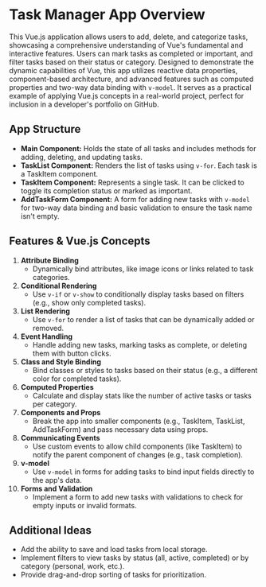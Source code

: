 # Task Manager App Overview
This Vue.js application allows users to add, delete, and categorize tasks, showcasing a comprehensive understanding of Vue's fundamental and interactive features. Users can mark tasks as completed or important, and filter tasks based on their status or category. Designed to demonstrate the dynamic capabilities of Vue, this app utilizes reactive data properties, component-based architecture, and advanced features such as computed properties and two-way data binding with `v-model`. It serves as a practical example of applying Vue.js concepts in a real-world project, perfect for inclusion in a developer's portfolio on GitHub.

## App Structure
- **Main Component:** Holds the state of all tasks and includes methods for adding, deleting, and updating tasks.
- **TaskList Component:** Renders the list of tasks using `v-for`. Each task is a TaskItem component.
- **TaskItem Component:** Represents a single task. It can be clicked to toggle its completion status or marked as important.
- **AddTaskForm Component:** A form for adding new tasks with `v-model` for two-way data binding and basic validation to ensure the task name isn't empty.

## Features & Vue.js Concepts
1. **Attribute Binding**
   - Dynamically bind attributes, like image icons or links related to task categories.
2. **Conditional Rendering**
   - Use `v-if` or `v-show` to conditionally display tasks based on filters (e.g., show only completed tasks).
3. **List Rendering**
   - Use `v-for` to render a list of tasks that can be dynamically added or removed.
4. **Event Handling**
   - Handle adding new tasks, marking tasks as complete, or deleting them with button clicks.
5. **Class and Style Binding**
   - Bind classes or styles to tasks based on their status (e.g., a different color for completed tasks).
6. **Computed Properties**
   - Calculate and display stats like the number of active tasks or tasks per category.
7. **Components and Props**
   - Break the app into smaller components (e.g., TaskItem, TaskList, AddTaskForm) and pass necessary data using props.
8. **Communicating Events**
   - Use custom events to allow child components (like TaskItem) to notify the parent component of changes (e.g., task completion).
9. **v-model**
   - Use `v-model` in forms for adding tasks to bind input fields directly to the app's data.
10. **Forms and Validation**
    - Implement a form to add new tasks with validations to check for empty inputs or invalid formats.

## Additional Ideas
- Add the ability to save and load tasks from local storage.
- Implement filters to view tasks by status (all, active, completed) or by category (personal, work, etc.).
- Provide drag-and-drop sorting of tasks for prioritization.
